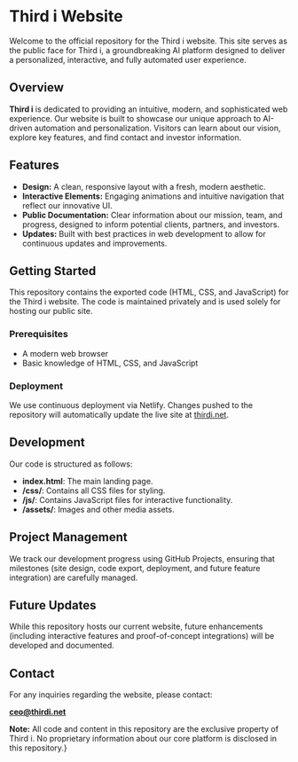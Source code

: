 # Third i Website

Welcome to the official repository for the Third i website. This site serves as the public face for Third i, a groundbreaking AI platform designed to deliver a personalized, interactive, and fully automated user experience.

## Overview

**Third i** is dedicated to providing an intuitive, modern, and sophisticated web experience. Our website is built to showcase our unique approach to AI-driven automation and personalization. Visitors can learn about our vision, explore key features, and find contact and investor information.

## Features

- **Design:** A clean, responsive layout with a fresh, modern aesthetic.
- **Interactive Elements:** Engaging animations and intuitive navigation that reflect our innovative UI.
- **Public Documentation:** Clear information about our mission, team, and progress, designed to inform potential clients, partners, and investors.
- **Updates:** Built with best practices in web development to allow for continuous updates and improvements.

## Getting Started

This repository contains the exported code (HTML, CSS, and JavaScript) for the Third i website. The code is maintained privately and is used solely for hosting our public site.

### Prerequisites

- A modern web browser
- Basic knowledge of HTML, CSS, and JavaScript

### Deployment

We use continuous deployment via Netlify. Changes pushed to the repository will automatically update the live site at [thirdi.net](http://thirdi.net).

## Development

Our code is structured as follows:
- **index.html**: The main landing page.
- **/css/**: Contains all CSS files for styling.
- **/js/**: Contains JavaScript files for interactive functionality.
- **/assets/**: Images and other media assets.

## Project Management

We track our development progress using GitHub Projects, ensuring that milestones (site design, code export, deployment, and future feature integration) are carefully managed.

## Future Updates

While this repository hosts our current website, future enhancements (including interactive features and proof-of-concept integrations) will be developed and documented.

## Contact

For any inquiries regarding the website, please contact:  

**ceo@thirdi.net**

**Note:** All code and content in this repository are the exclusive property of Third i. No proprietary information about our core platform is disclosed in this repository.}
